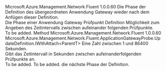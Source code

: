 <Type Name="IWithInterval&lt;ParentT&gt;" FullName="Microsoft.Azure.Management.Network.Fluent.ApplicationGatewayProbe.UpdateDefinition.IWithInterval&lt;ParentT&gt;">
  <TypeSignature Language="C#" Value="public interface IWithInterval&lt;ParentT&gt;" />
  <TypeSignature Language="ILAsm" Value=".class public interface auto ansi abstract IWithInterval`1&lt;ParentT&gt;" />
  <TypeSignature Language="DocId" Value="T:Microsoft.Azure.Management.Network.Fluent.ApplicationGatewayProbe.UpdateDefinition.IWithInterval`1" />
  <TypeSignature Language="VB.NET" Value="Public Interface IWithInterval(Of ParentT)" />
  <TypeSignature Language="F#" Value="type IWithInterval&lt;'ParentT&gt; = interface" />
  <AssemblyInfo>
    <AssemblyName>Microsoft.Azure.Management.Network.Fluent</AssemblyName>
    <AssemblyVersion>1.0.0.60</AssemblyVersion>
  </AssemblyInfo>
  <TypeParameters>
    <TypeParameter Name="ParentT" />
  </TypeParameters>
  <Interfaces />
  <Docs>
    <typeparam name="ParentT">Die Phase der Definition des übergeordneten Anwendung Gateway wieder nach dem Anfügen dieser Definition.</typeparam>
    <summary>
            Die Phase einer Anwendung Gateway Prüfpunkt Definition Möglichkeit zum Angeben des Zeitintervalls zwischen aufeinander folgenden Prüfpunkte.
            </summary>
    <remarks>To be added.</remarks>
  </Docs>
  <Members>
    <Member MemberName="WithTimeBetweenProbesInSeconds">
      <MemberSignature Language="C#" Value="public Microsoft.Azure.Management.Network.Fluent.ApplicationGatewayProbe.UpdateDefinition.IWithAttach&lt;ParentT&gt; WithTimeBetweenProbesInSeconds (int seconds);" />
      <MemberSignature Language="ILAsm" Value=".method public hidebysig newslot virtual instance class Microsoft.Azure.Management.Network.Fluent.ApplicationGatewayProbe.UpdateDefinition.IWithAttach`1&lt;!ParentT&gt; WithTimeBetweenProbesInSeconds(int32 seconds) cil managed" />
      <MemberSignature Language="DocId" Value="M:Microsoft.Azure.Management.Network.Fluent.ApplicationGatewayProbe.UpdateDefinition.IWithInterval`1.WithTimeBetweenProbesInSeconds(System.Int32)" />
      <MemberSignature Language="VB.NET" Value="Public Function WithTimeBetweenProbesInSeconds (seconds As Integer) As IWithAttach(Of ParentT)" />
      <MemberSignature Language="F#" Value="abstract member WithTimeBetweenProbesInSeconds : int -&gt; Microsoft.Azure.Management.Network.Fluent.ApplicationGatewayProbe.UpdateDefinition.IWithAttach&lt;'ParentT&gt;" Usage="iWithInterval.WithTimeBetweenProbesInSeconds seconds" />
      <MemberType>Method</MemberType>
      <AssemblyInfo>
        <AssemblyName>Microsoft.Azure.Management.Network.Fluent</AssemblyName>
        <AssemblyVersion>1.0.0.60</AssemblyVersion>
      </AssemblyInfo>
      <ReturnValue>
        <ReturnType>Microsoft.Azure.Management.Network.Fluent.ApplicationGatewayProbe.UpdateDefinition.IWithAttach&lt;ParentT&gt;</ReturnType>
      </ReturnValue>
      <Parameters>
        <Parameter Name="seconds" Type="System.Int32" />
      </Parameters>
      <Docs>
        <param name="seconds">Eine Zahl zwischen 1 und 86400 Sekunden.</param>
        <summary>
            Gibt das Zeitintervall in Sekunden zwischen aufeinanderfolgenden Prüfpunkte an.
            </summary>
        <returns>To be added.</returns>
        <remarks>To be added.</remarks>
        <return>die nächste Phase der Definition.</return>
      </Docs>
    </Member>
  </Members>
</Type>